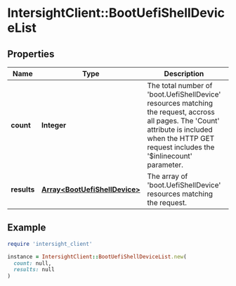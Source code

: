 # IntersightClient::BootUefiShellDeviceList

## Properties

| Name | Type | Description | Notes |
| ---- | ---- | ----------- | ----- |
| **count** | **Integer** | The total number of &#39;boot.UefiShellDevice&#39; resources matching the request, accross all pages. The &#39;Count&#39; attribute is included when the HTTP GET request includes the &#39;$inlinecount&#39; parameter. | [optional] |
| **results** | [**Array&lt;BootUefiShellDevice&gt;**](BootUefiShellDevice.md) | The array of &#39;boot.UefiShellDevice&#39; resources matching the request. | [optional] |

## Example

```ruby
require 'intersight_client'

instance = IntersightClient::BootUefiShellDeviceList.new(
  count: null,
  results: null
)
```

